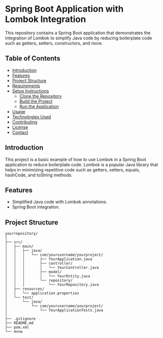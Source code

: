 # Spring Boot Application with Lombok Integration

This repository contains a Spring Boot application that demonstrates the integration of Lombok to simplify Java code by reducing boilerplate code such as getters, setters, constructors, and more.

## Table of Contents

- [Introduction](#introduction)
- [Features](#features)
- [Project Structure](#project-structure)
- [Requirements](#requirements)
- [Setup Instructions](#setup-instructions)
  - [Clone the Repository](#1-clone-the-repository)
  - [Build the Project](#2-build-the-project)
  - [Run the Application](#3-run-the-application)
- [Usage](#usage)
- [Technologies Used](#technologies-used)
- [Contributing](#contributing)
- [License](#license)
- [Contact](#contact)

## Introduction

This project is a basic example of how to use Lombok in a Spring Boot application to reduce boilerplate code. Lombok is a popular Java library that helps in minimizing repetitive code such as getters, setters, equals, hashCode, and toString methods.

## Features

- Simplified Java code with Lombok annotations.
- Spring Boot integration.

## Project Structure

```plaintext
yourrepository/
│
├── src/
│   ├── main/
│   │   ├── java/
│   │   │   └── com/yourusername/yourproject/
│   │   │       ├── YourApplication.java
│   │   │       ├── controller/
│   │   │       │   └── YourController.java
│   │   │       ├── model/
│   │   │       │   └── YourEntity.java
│   │   │       └── repository/
│   │   │           └── YourRepository.java
│   ├── resources/
│   │   └── application.properties
│   └── test/
│       └── java/
│           └── com/yourusername/yourproject/
│               └── YourApplicationTests.java
│
├── .gitignore
├── README.md
├── pom.xml
└── mvnw
